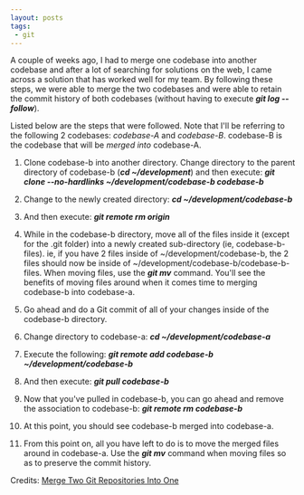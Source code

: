 ```yaml
---
layout: posts
tags:
 - git
---
```


A couple of weeks ago, I had to merge one codebase into another codebase and after a lot of searching for solutions on the web, I came across a solution that has worked well for my team.  By following these steps, we were able to merge the two codebases and were able to retain the commit history of both codebases (without having to execute ***git log --follow***).

Listed below are the steps that were followed.  Note that I'll be referring to the following 2 codebases:  *codebase-A* and *codebase-B*.  codebase-B is the codebase that will be *merged into* codebase-A.

1. Clone codebase-b into another directory.  Change directory to the parent directory of codebase-b (***cd ~/development***) and then execute: ***git clone --no-hardlinks ~/development/codebase-b codebase-b***

2. Change to the newly created directory: ***cd ~/development/codebase-b***

3. And then execute: ***git remote rm origin***

4. While in the codebase-b directory, move all of the files inside it (except for the .git folder) into a newly created sub-directory (ie, codebase-b-files).  ie, if you have 2 files inside of ~/development/codebase-b, the 2 files should now be inside of ~/development/codebase-b/codebase-b-files.  When moving files, use the ***git mv*** command.  You'll see the benefits of moving files around when it comes time to merging codebase-b into codebase-a.

5. Go ahead and do a Git commit of all of your changes inside of the codebase-b directory.

6. Change directory to codebase-a: ***cd ~/development/codebase-a***

7. Execute the following: ***git remote add codebase-b ~/development/codebase-b***

8. And then execute: ***git pull codebase-b***

9. Now that you've pulled in codebase-b, you can go ahead and remove the association to codebase-b: ***git remote rm codebase-b***

10. At this point, you should see codebase-b merged into codebase-a.

11. From this point on, all you have left to do is to move the merged files around in codebase-a.  Use the ***git mv*** command when moving files so as to preserve the commit history.

Credits: [Merge Two Git Repositories Into One](http://jasonkarns.com/blog/merge-two-git-repositories-into-one/)
